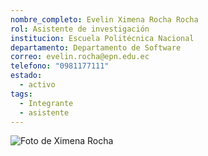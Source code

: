 ```yaml
---
nombre_completo: Evelin Ximena Rocha Rocha
rol: Asistente de investigación
institucion: Escuela Politécnica Nacional
departamento: Departamento de Software
correo: evelin.rocha@epn.edu.ec
telefono: "0981177111"
estado:
  - activo
tags:
  - Integrante
  - asistente
---
```

![Foto de Ximena Rocha](Ximena-Rocha.png)